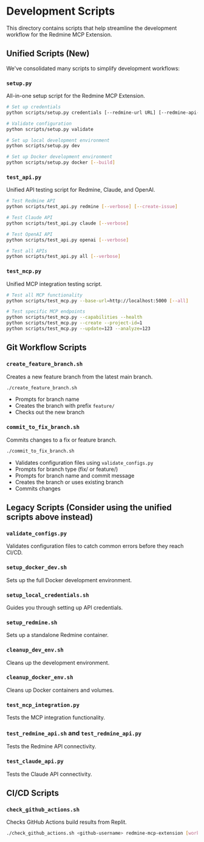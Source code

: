 # Development Scripts

This directory contains scripts that help streamline the development workflow for the Redmine MCP Extension.

## Unified Scripts (New)

We've consolidated many scripts to simplify development workflows:

### `setup.py`

All-in-one setup script for the Redmine MCP Extension.

```bash
# Set up credentials
python scripts/setup.py credentials [--redmine-url URL] [--redmine-api-key KEY] [--claude-api-key KEY] [--openai-api-key KEY] [--llm-provider {claude,openai}] [--rate-limit LIMIT] [--force]

# Validate configuration
python scripts/setup.py validate

# Set up local development environment
python scripts/setup.py dev

# Set up Docker development environment
python scripts/setup.py docker [--build]
```

### `test_api.py`

Unified API testing script for Redmine, Claude, and OpenAI.

```bash
# Test Redmine API
python scripts/test_api.py redmine [--verbose] [--create-issue]

# Test Claude API
python scripts/test_api.py claude [--verbose]

# Test OpenAI API
python scripts/test_api.py openai [--verbose]

# Test all APIs
python scripts/test_api.py all [--verbose]
```

### `test_mcp.py`

Unified MCP integration testing script.

```bash
# Test all MCP functionality
python scripts/test_mcp.py --base-url=http://localhost:5000 [--all]

# Test specific MCP endpoints
python scripts/test_mcp.py --capabilities --health
python scripts/test_mcp.py --create --project-id=1
python scripts/test_mcp.py --update=123 --analyze=123
```

## Git Workflow Scripts

### `create_feature_branch.sh`

Creates a new feature branch from the latest main branch.

```bash
./create_feature_branch.sh
```

- Prompts for branch name
- Creates the branch with prefix `feature/`
- Checks out the new branch

### `commit_to_fix_branch.sh`

Commits changes to a fix or feature branch.

```bash
./commit_to_fix_branch.sh
```

- Validates configuration files using `validate_configs.py`
- Prompts for branch type (fix/ or feature/)
- Prompts for branch name and commit message
- Creates the branch or uses existing branch
- Commits changes

## Legacy Scripts (Consider using the unified scripts above instead)

### `validate_configs.py`

Validates configuration files to catch common errors before they reach CI/CD.

### `setup_docker_dev.sh`

Sets up the full Docker development environment.

### `setup_local_credentials.sh`

Guides you through setting up API credentials.

### `setup_redmine.sh`

Sets up a standalone Redmine container.

### `cleanup_dev_env.sh`

Cleans up the development environment.

### `cleanup_docker_env.sh`

Cleans up Docker containers and volumes.

### `test_mcp_integration.py`

Tests the MCP integration functionality.

### `test_redmine_api.sh` and `test_redmine_api.py`

Tests the Redmine API connectivity.

### `test_claude_api.py`

Tests the Claude API connectivity.

## CI/CD Scripts

### `check_github_actions.sh`

Checks GitHub Actions build results from Replit.

```bash
./check_github_actions.sh <github-username> redmine-mcp-extension [workflow-name]
```